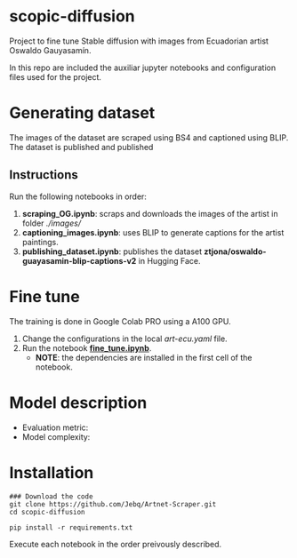 # scopic-diffusion
Project to fine tune Stable diffusion with images from Ecuadorian artist Oswaldo Gauyasamín. 

In this repo are included the auxiliar jupyter notebooks and configuration files used for the project.

# Generating dataset
The images of the dataset are scraped using BS4 and captioned using BLIP. 
The dataset is published and published 

## Instructions
Run the following notebooks in order:
1. **scraping_OG.ipynb**: scraps and downloads the images of the artist in folder *./images/* 
1. **captioning_images.ipynb**: uses BLIP to generate captions for the artist paintings. 
1. **publishing_dataset.ipynb**: publishes the dataset **ztjona/oswaldo-guayasamin-blip-captions-v2** in Hugging Face.


# Fine tune
The training is done in Google Colab PRO using a A100 GPU.
1. Change the configurations in the local *art-ecu.yaml* file. 
1. Run the notebook [**fine_tune.ipynb**](urlcolb). 
    * **NOTE**: the dependencies are installed in the first cell of the notebook.

# Model description 
* Evaluation metric: 
* Model complexity: 


# Installation
```
### Download the code
git clone https://github.com/Jebq/Artnet-Scraper.git
cd scopic-diffusion

pip install -r requirements.txt
````

Execute each notebook in the order preivously described.
